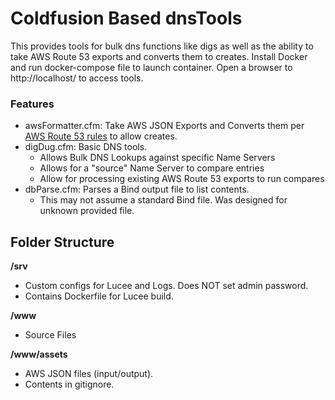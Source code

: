 # Coldfusion Based dnsTools

This provides tools for bulk dns functions like digs as well as the ability to take AWS Route 53 exports and converts them to creates. Install 
Docker and run docker-compose file to launch container. Open a browser to http://localhost/ to access tools.

### Features 
- awsFormatter.cfm: Take AWS JSON Exports and Converts them per [AWS Route 53 rules](https://docs.aws.amazon.com/Route53/latest/DeveloperGuide/hosted-zones-migrating.html#hosted-zones-migrating-edit-records) to allow creates. 
- digDug.cfm: Basic DNS tools.
  - Allows Bulk DNS Lookups against specific Name Servers
  - Allows for a "source" Name Server to compare entries
  - Allow for processing existing AWS Route 53 exports to run compares
- dbParse.cfm: Parses a Bind output file to list contents.
  - This may not assume a standard Bind file. Was designed for unknown provided file.


## Folder Structure

**/srv**
- Custom configs for Lucee and Logs. Does NOT set admin password.
- Contains Dockerfile for Lucee build.

**/www**
- Source Files

**/www/assets**
- AWS JSON files (input/output).
- Contents in gitignore.


